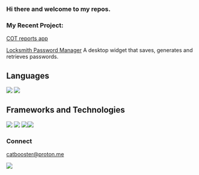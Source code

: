 ### Hi there and welcome to my repos. 

<!--
**gamaiun/gamaiun** is a ✨ _special_ ✨ repository because its `README.md` (this file) appears on your GitHub profile.

Here are some ideas to get you started:

- 🔭 I’m currently working on 
- 🌱 I’m currently learning ...
- 👯 I’m looking to collaborate on ...
- 🤔 I’m looking for help with ...
- 💬 Ask me about ...
- 📫 How to reach me: ...
- 😄 Pronouns: ...
- ⚡ Fun fact: ...
-->

### My Recent Project:
[COT reports app](https://gamaiun-cot-financial-app-app-9c911c.streamlit.app/)

[Locksmith Password Manager](https://github.com/gamaiun/Locksmith-Password_manager) A desktop widget that saves, generates and retrieves passwords.

## Languages
![](https://camo.githubusercontent.com/5f15a9a96a2d838e8299de44943f75c6e251f6158784ee72cd2a730b7da6f4e1/68747470733a2f2f696d672e736869656c64732e696f2f62616467652f707974686f6e2d2532333161316131623f7374796c653d666f722d7468652d6261646765266c6f676f3d707974686f6e) ![](https://camo.githubusercontent.com/960c9d3d1453c346b71c168e29bc5410bedc02e06ea39f2406a0f48927ecec51/68747470733a2f2f696d672e736869656c64732e696f2f62616467652f53514c2d2532333161316131623f7374796c653d666f722d7468652d6261646765)

## Frameworks and Technologies

![](https://camo.githubusercontent.com/de9aaaa15708f79d91c9efe62a210484f4f482c45e38272cc470b4b4352f581f/68747470733a2f2f696d672e736869656c64732e696f2f62616467652f6e756d70792d2532333161316131622e7376673f7374796c653d666f722d7468652d6261646765266c6f676f3d6e756d7079) ![](https://camo.githubusercontent.com/de9aaaa15708f79d91c9efe62a210484f4f482c45e38272cc470b4b4352f581f/68747470733a2f2f696d672e736869656c64732e696f2f62616467652f6e756d70792d2532333161316131622e7376673f7374796c653d666f722d7468652d6261646765266c6f676f3d6e756d7079) ![](https://camo.githubusercontent.com/a6939ee726dea559a842a1af73f549bedbf192c566dbb5b139def78a9a0649ee/68747470733a2f2f696d672e736869656c64732e696f2f62616467652f70616e6461732d2532333161316131622e7376673f7374796c653d666f722d7468652d6261646765266c6f676f3d70616e646173)![](https://camo.githubusercontent.com/c2bb8b2b232241cbf6e6d6fd96e4a9a35b8aad38b70c1376dd3c8de6d4b5319f/68747470733a2f2f696d672e736869656c64732e696f2f62616467652f7363696b69742d2d6c6561726e2d2532333161316131622e7376673f7374796c653d666f722d7468652d6261646765266c6f676f3d7363696b69742d6c6561726e)
### Connect 
catbooster@proton.me

![](https://camo.githubusercontent.com/018917d6c4a38e06d42ab3971c613ccd5fa9a48e80307e3f5e2850d6d86a8554/68747470733a2f2f696d672e736869656c64732e696f2f62616467652f4469676974616c4f6365616e2d2532333161316131622e7376673f7374796c653d666f722d7468652d6261646765266c6f676f3d6469676974616c4f6365616e)
